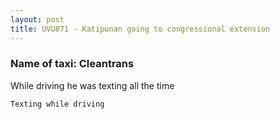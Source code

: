 ```yaml
---
layout: post
title: UVU871 - Katipunan going to congressional extension
---
```


### Name of taxi: Cleantrans

While driving he was texting all the time

```Texting while driving```
